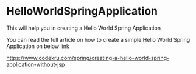 # HelloWorldSpringApplication
This will help you in creating a Hello World Spring Application

You can read the full article on how to create a simple Hello World Spring Application on below link 

https://www.codekru.com/spring/creating-a-hello-world-spring-application-without-jsp
